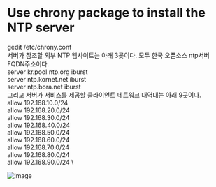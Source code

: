 # Use chrony package to install the NTP server
gedit /etc/chrony.conf \
서버가 참조할 외부 NTP 웹사이트는 아래 3곳이다. 모두 한국 오픈소스 ntp서버 FQDN주소이다. \
server kr.pool.ntp.org iburst \
server ntp.kornet.net iburst \
server ntp.bora.net iburst \
그리고 서버가 서비스를 제공할 클라이언트 네트워크 대역대는 아래 9곳이다. \
allow 192.168.10.0/24 \
allow 192.168.20.0/24 \
allow 192.168.30.0/24 \
allow 192.168.40.0/24 \
allow 192.168.50.0/24 \
allow 192.168.60.0/24 \
allow 192.168.70.0/24 \
allow 192.168.80.0/24 \
allow 192.168.90.0/24 \

![image](https://github.com/user-attachments/assets/ae6f7b6d-cf81-4574-b4b0-258828c07c1e)
